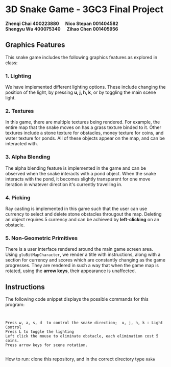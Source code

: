 # 3D Snake Game - 3GC3 Final Project
**Zhenqi Chai 400223880**  &nbsp; &nbsp;  **Nico Stepan 001404582** </br>
**Shengyu Wu 400075340**   &nbsp; &nbsp;  **Zihao Chen 001405956**

## Graphics Features

This snake game includes the following graphics features as explored in class:
### 1. Lighting

We have implemented different lighting options. These include changing the position of the light, by pressing **u, j, h, k**, or by toggling the main scene light.

### 2. Textures

In this game, there are multiple textures being rendered. For example, the entire map that the snake moves on has a grass texture binded to it. Other textures include a stone texture for obstacles, money texture for coins, and water texture for ponds. All of these objects appear on the map, and can be interacted with.

### 3. Alpha Blending

The alpha blending feature is implemented in the game and can be observed when the snake interacts with a pond object. When the snake interacts with the pond, it becomes slightly transparent for one move iteration in whatever direction it's currently travelling in. 

### 4. Picking

Ray casting is implemented in this game such that the user can use currency to select and delete stone obstacles througout the map. Deleting an object requires 5 currency and can be achieved by **left-clicking** on an obstacle.

### 5. Non-Geometric Primitives

There is a user interface rendered around the main game screen area. Using ```gluBitMapCharacter```, we render a title with instructions, along with a section for currency and scores which are constantly changing as the game progresses. They are rendered in such a way that when the game map is rotated, using the **arrow keys**, their appearance is unaffected.

## Instructions

The following code snippet displays the possible commands for this program:

```


Press w, a, s, d  to control the snake direction;  u, j, h, k : Light Control
Press L to toggle the lighting
Left click the mouse to eliminate obstacle, each elimination cost 5 coins.
Press arrow keys for scene rotation.


```

How to run: clone this repository, and in the correct directory type ```make```
